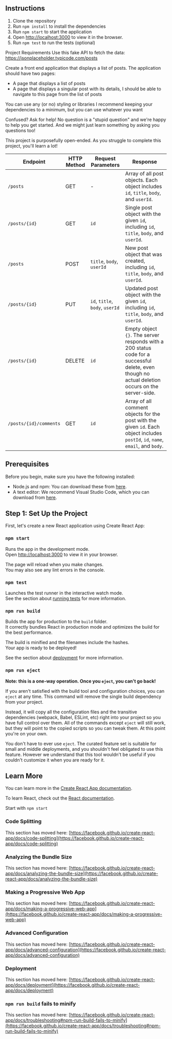 ## Instructions
1. Clone the repository
2. Run `npm install` to install the dependencies
3. Run `npm start` to start the application
4. Open [http://localhost:3000](http://localhost:3000) to view it in the browser.
5. Run `npm test` to run the tests (optional)

Project Requirements
Use this fake API to fetch the data: https://jsonplaceholder.typicode.com/posts

Create a front end application that displays a list of posts. The application should have two pages:
- A page that displays a list of posts
- A page that displays a singular post with its details, I should be able to navigate to this page from the list of posts

You can use any (or no) styling or libraries
I recommend keeping your dependencies to a minimum, but you can use whatever you want

Confused? Ask for help! 
No question is a "stupid question" and we're happy to help you get started.
And we might just learn something by asking you questions too!

This project is purposefully open-ended. As you struggle to complete this project, you'll learn a lot!

| Endpoint                     | HTTP Method | Request Parameters | Response                                                                                                                                          |
|------------------------------|-------------|--------------------|---------------------------------------------------------------------------------------------------------------------------------------------------|
| `/posts`                     | GET         | -                  | Array of all post objects. Each object includes `id`, `title`, `body`, and `userId`.                                                               |
| `/posts/{id}`                | GET         | `id`               | Single post object with the given `id`, including `id`, `title`, `body`, and `userId`.                                                             |
| `/posts`                     | POST        | `title`, `body`, `userId` | New post object that was created, including `id`, `title`, `body`, and `userId`.                                                                  |
| `/posts/{id}`                | PUT         | `id`, `title`, `body`, `userId` | Updated post object with the given `id`, including `id`, `title`, `body`, and `userId`.                                                            |
| `/posts/{id}`                | DELETE      | `id`               | Empty object `{}`. The server responds with a 200 status code for a successful delete, even though no actual deletion occurs on the server-side. |
| `/posts/{id}/comments`       | GET         | `id`               | Array of all comment objects for the post with the given `id`. Each object includes `postId`, `id`, `name`, `email`, and `body`.                  |

## Prerequisites

Before you begin, make sure you have the following installed:

- Node.js and npm: You can download these from [here](https://nodejs.org/en/download/).
- A text editor: We recommend Visual Studio Code, which you can download from [here](https://code.visualstudio.com/download).

## Step 1: Set Up the Project

First, let's create a new React application using Create React App:

### `npm start`

Runs the app in the development mode.\
Open [http://localhost:3000](http://localhost:3000) to view it in your browser.

The page will reload when you make changes.\
You may also see any lint errors in the console.

### `npm test`

Launches the test runner in the interactive watch mode.\
See the section about [running tests](https://facebook.github.io/create-react-app/docs/running-tests) for more information.

### `npm run build`

Builds the app for production to the `build` folder.\
It correctly bundles React in production mode and optimizes the build for the best performance.

The build is minified and the filenames include the hashes.\
Your app is ready to be deployed!

See the section about [deployment](https://facebook.github.io/create-react-app/docs/deployment) for more information.

### `npm run eject`

**Note: this is a one-way operation. Once you `eject`, you can't go back!**

If you aren't satisfied with the build tool and configuration choices, you can `eject` at any time. This command will remove the single build dependency from your project.

Instead, it will copy all the configuration files and the transitive dependencies (webpack, Babel, ESLint, etc) right into your project so you have full control over them. All of the commands except `eject` will still work, but they will point to the copied scripts so you can tweak them. At this point you're on your own.

You don't have to ever use `eject`. The curated feature set is suitable for small and middle deployments, and you shouldn't feel obligated to use this feature. However we understand that this tool wouldn't be useful if you couldn't customize it when you are ready for it.

## Learn More

You can learn more in the [Create React App documentation](https://facebook.github.io/create-react-app/docs/getting-started).

To learn React, check out the [React documentation](https://reactjs.org/).

Start with `npm start`

### Code Splitting

This section has moved here: [https://facebook.github.io/create-react-app/docs/code-splitting](https://facebook.github.io/create-react-app/docs/code-splitting)

### Analyzing the Bundle Size

This section has moved here: [https://facebook.github.io/create-react-app/docs/analyzing-the-bundle-size](https://facebook.github.io/create-react-app/docs/analyzing-the-bundle-size)

### Making a Progressive Web App

This section has moved here: [https://facebook.github.io/create-react-app/docs/making-a-progressive-web-app](https://facebook.github.io/create-react-app/docs/making-a-progressive-web-app)

### Advanced Configuration

This section has moved here: [https://facebook.github.io/create-react-app/docs/advanced-configuration](https://facebook.github.io/create-react-app/docs/advanced-configuration)

### Deployment

This section has moved here: [https://facebook.github.io/create-react-app/docs/deployment](https://facebook.github.io/create-react-app/docs/deployment)

### `npm run build` fails to minify

This section has moved here: [https://facebook.github.io/create-react-app/docs/troubleshooting#npm-run-build-fails-to-minify](https://facebook.github.io/create-react-app/docs/troubleshooting#npm-run-build-fails-to-minify)
